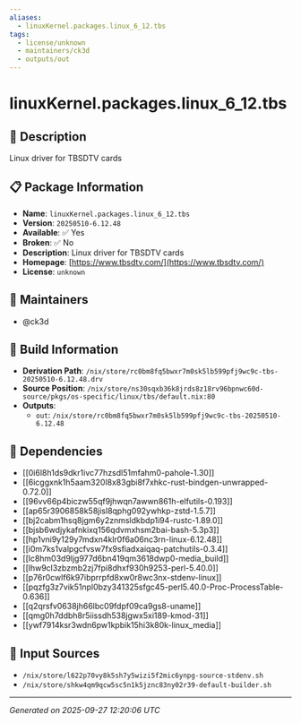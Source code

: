 ```yaml
---
aliases:
  - linuxKernel.packages.linux_6_12.tbs
tags:
  - license/unknown
  - maintainers/ck3d
  - outputs/out
---
```


# linuxKernel.packages.linux_6_12.tbs

## 📝 Description

Linux driver for TBSDTV cards

## 📋 Package Information

- **Name**: `linuxKernel.packages.linux_6_12.tbs`
- **Version**: `20250510-6.12.48`
- **Available**: ✅ Yes
- **Broken**: ✅ No
- **Description**: Linux driver for TBSDTV cards
- **Homepage**: [https://www.tbsdtv.com/](https://www.tbsdtv.com/)
- **License**: `unknown`
## 👥 Maintainers

- @ck3d


## 🔧 Build Information

- **Derivation Path**: `/nix/store/rc0bm8fq5bwxr7m0sk5lb599pfj9wc9c-tbs-20250510-6.12.48.drv`
- **Source Position**: `/nix/store/ns30sqxb36k8jrds8z18rv96bpnwc60d-source/pkgs/os-specific/linux/tbs/default.nix:80`
- **Outputs**:
  - `out`:  `/nix/store/rc0bm8fq5bwxr7m0sk5lb599pfj9wc9c-tbs-20250510-6.12.48`

## 🔗 Dependencies

- [[0i6l8h1ds9dkr1ivc77hzsdl51mfahm0-pahole-1.30]]
- [[6icggxnk1h5aam320l8x83gbi8f7xhkc-rust-bindgen-unwrapped-0.72.0]]
- [[96vv66p4biczw55qf9jhwqn7awwn861h-elfutils-0.193]]
- [[ap65r3906858k58jisl8qphg092ywhkp-zstd-1.5.7]]
- [[bj2cabm1hsq8jgm6y2znmsldkbdp1i94-rustc-1.89.0]]
- [[bjsb6wdjykafnkixq156qdvmxhsm2bai-bash-5.3p3]]
- [[hp1vni9y129y7mdxn4klr0f6a06nc3rn-linux-6.12.48]]
- [[i0m7ks1valpgcfvsw7fx9sfiadxaiqaq-patchutils-0.3.4]]
- [[lc8hm03d9ljg977d6bn419qm3618dwp0-media_build]]
- [[lhw9cl3zbzmb2zj7fpi8dhxf930h9253-perl-5.40.0]]
- [[p76r0cwlf6k97ibprrpfd8xw0r8wc3nx-stdenv-linux]]
- [[pqzfg3z7vik51npl0bzy341325sfgc45-perl5.40.0-Proc-ProcessTable-0.636]]
- [[q2qrsfv0638jh66lbc09fdpf09ca9gs8-uname]]
- [[qmg0h7ddbh8r5iissdh538jgwx5xi189-kmod-31]]
- [[ywf7914ksr3wdn6pw1kpbik15hi3k80k-linux_media]]

## 📁 Input Sources

- `/nix/store/l622p70vy8k5sh7y5wizi5f2mic6ynpg-source-stdenv.sh`
- `/nix/store/shkw4qm9qcw5sc5n1k5jznc83ny02r39-default-builder.sh`

---
*Generated on 2025-09-27 12:20:06 UTC*
